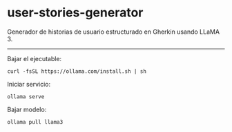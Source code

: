 # user-stories-generator
Generador de historias de usuario estructurado en Gherkin usando LLaMA 3.

---------------------------------------------------------------------------------


Bajar el ejecutable:
```shell
curl -fsSL https://ollama.com/install.sh | sh
```

Iniciar servicio:
```shell
ollama serve
```

Bajar modelo:
```shell
ollama pull llama3
```


